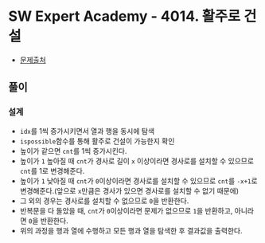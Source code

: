 # SW Expert Academy - 4014. 활주로 건설

* [문제출처](https://swexpertacademy.com/main/code/problem/problemDetail.do?contestProbId=AWIeW7FakkUDFAVH "[모의 SW 역량테스트] 활주로 건설")

## 풀이
### 설계
- `idx`를 1씩 증가시키면서 열과 행을 동시에 탐색
- `ispossible`함수를 통해 활주로 건설이 가능한지 확인
- 높이가 같으면 `cnt`를 1씩 증가시킨다.
- 높이가 `1` 높아질 때 `cnt`가 경사로 길이 `x` 이상이라면 경사로를 설치할 수 있으므로 `cnt`를 1로 변경해준다.
- 높이가 `1` 낮아질 때 `cnt`가 `0`이상이라면 경사로를 설치할 수 있으므로 `cnt`를 `-x+1`로 변경해준다.(앞으로 `x`만큼은 경사가 있으면 경사로를 설치할 수 없기 때문에)
- 그 외의 경우는 경사로를 설치할 수 없으므로 `0`을 반환한다.
- 반복문을 다 돌았을 때, `cnt`가 `0`이상이라면 문제가 없으므로 `1`을 반환하고, 아니라면 `0`을 반환한다.
- 위의 과정을 행과 열에 수행하고 모든 행과 열을 탐색한 후 결과값을 출력한다.